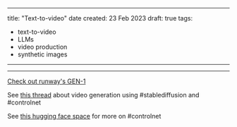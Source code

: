 
---
title: "Text-to-video"
date created: 23 Feb 2023
draft: true
tags:
- text-to-video
- LLMs
- video production
- synthetic images

---
---

[Check out runway's GEN-1](https://twitter.com/karenxcheng/status/1627721862565482496?s=20)

See [this thread](https://twitter.com/CoffeeVectors/status/1628475607846727687?s=20) about video generation using #stablediffusion  and #controlnet

See [this hugging face space](https://huggingface.co/spaces/fffiloni/ControlNet-Video) for more on #controlnet 


